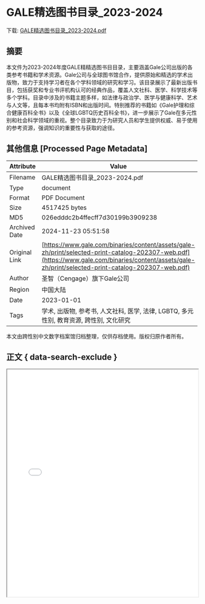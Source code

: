 # GALE精选图书目录_2023-2024

<!-- tcd_download_link -->
下载: <a href="../GALE精选图书目录_2023-2024.pdf" download>GALE精选图书目录_2023-2024.pdf</a>
<!-- tcd_download_link_end -->

## 摘要

<!-- tcd_abstract -->
本文件为2023-2024年度GALE精精选图书目目录，主要涵盖Gale公司出版的各类参考书籍和学术资源。Gale公司与全球图书馆合作，提供原始和精选的学术出版物，致力于支持学习者在各个学科领域的研究和学习。该目录展示了最新出版书目，包括获奖和专业书评机构认可的经典作品，覆盖人文社科、医学、科学技术等多个学科。目录中涉及的书籍主题多样，如法律与政治学、医学与健康科学、艺术与人文等，且每本书均附有ISBN和出版时间。特别推荐的书籍如《Gale护理和综合健康百科全书》以及《全球LGBTQ历史百科全书》，进一步展示了Gale在多元性别和社会科学领域的重视。整个目录致力于为研究人员和学生提供权威、易于使用的参考资源，强调知识的重要性与获取的途径。

<!-- tcd_abstract_end -->

## 其他信息 [Processed Page Metadata]

| Attribute       | Value                                  |
|-----------------|----------------------------------------|
| Filename        | GALE精选图书目录_2023-2024.pdf                             |
| Type            | document                                 |
| Format          | PDF Document                               |
| Size            | 4517425 bytes                           |
| MD5             | 026edddc2b4ffecff7d30199b3909238                                  |
| Archived Date   | 2024-11-23 05:51:58                             |
| Original Link   | [https://www.gale.com/binaries/content/assets/gale-zh/print/selected-print-catalog-202307-web.pdf](https://www.gale.com/binaries/content/assets/gale-zh/print/selected-print-catalog-202307-web.pdf)                         |
| Author          | 圣智（Cengage）旗下Gale公司                               |
| Region          | 中国大陆                               |
| Date            | 2023-01-01                                 |
| Tags            | 学术, 出版物, 参考书, 人文社科, 医学, 法律, LGBTQ, 多元性别, 教育资源, 跨性别, 文化研究                                 |

本文由跨性别中文数字档案馆归档整理，仅供存档使用。版权归原作者所有。


## 正文 { data-search-exclude }

<!-- tcd_main_text -->
<iframe src="../GALE精选图书目录_2023-2024.pdf" width="100%" height="600px">
    <p>无法显示PDF，请下载查看。</p>
</iframe>
<!-- tcd_main_text_end -->

